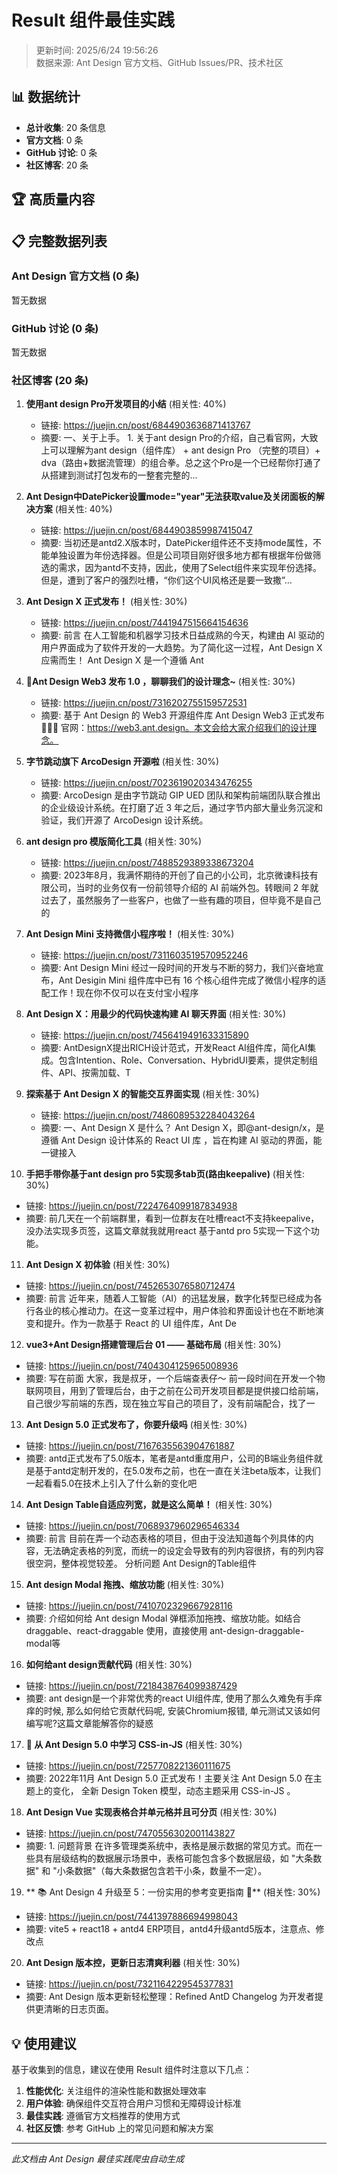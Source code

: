 # Result 组件最佳实践

> 更新时间: 2025/6/24 19:56:26  
> 数据来源: Ant Design 官方文档、GitHub Issues/PR、技术社区

## 📊 数据统计

- **总计收集**: 20 条信息
- **官方文档**: 0 条
- **GitHub 讨论**: 0 条
- **社区博客**: 20 条

## 🏆 高质量内容



## 📋 完整数据列表

### Ant Design 官方文档 (0 条)

暂无数据

### GitHub 讨论 (0 条)

暂无数据

### 社区博客 (20 条)

1. **使用ant design Pro开发项目的小结** (相关性: 40%)
   - 链接: https://juejin.cn/post/6844903636871413767
   - 摘要: 一、关于上手。 1. 关于ant design Pro的介绍，自己看官网，大致上可以理解为ant design（组件库） + ant design Pro （完整的项目）+ dva（路由+数据流管理）的组合拳。总之这个Pro是一个已经帮你打通了从搭建到测试打包发布的一整套完整的…

2. **Ant Design中DatePicker设置mode="year"无法获取value及关闭面板的解决方案** (相关性: 40%)
   - 链接: https://juejin.cn/post/6844903859987415047
   - 摘要: 当初还是antd2.X版本时，DatePicker组件还不支持mode属性，不能单独设置为年份选择器。但是公司项目刚好很多地方都有根据年份做筛选的需求，因为antd不支持，因此，使用了Select组件来实现年份选择。 但是，遭到了客户的强烈吐槽，“你们这个UI风格还是要一致撒”…

3. **Ant Design X 正式发布！** (相关性: 30%)
   - 链接: https://juejin.cn/post/7441947515664154636
   - 摘要: 前言 在人工智能和机器学习技术日益成熟的今天，构建由 AI 驱动的用户界面成为了软件开发的一大趋势。为了简化这一过程，Ant Design X 应需而生！ Ant Design X 是一个遵循 Ant

4. **🎉Ant Design Web3 发布 1.0 ，聊聊我们的设计理念~** (相关性: 30%)
   - 链接: https://juejin.cn/post/7316202755159572531
   - 摘要: 基于 Ant Design 的 Web3 开源组件库 Ant Design Web3 正式发布 🎉🎉🎉 官网：https://web3.ant.design。本文会给大家介绍我们的设计理念。

5. **字节跳动旗下 ArcoDesign 开源啦** (相关性: 30%)
   - 链接: https://juejin.cn/post/7023619020343476255
   - 摘要: ArcoDesign 是由字节跳动 GIP UED 团队和架构前端团队联合推出的企业级设计系统。在打磨了近 3 年之后，通过字节内部大量业务沉淀和验证，我们开源了 ArcoDesign 设计系统。

6. **ant design pro 模版简化工具** (相关性: 30%)
   - 链接: https://juejin.cn/post/7488529389338673204
   - 摘要: 2023年8月，我满怀期待的开创了自己的小公司，北京微谏科技有限公司，当时的业务仅有一份前领导介绍的 AI 前端外包。转眼间 2 年就过去了，虽然服务了一些客户，也做了一些有趣的项目，但毕竟不是自己的

7. **Ant Design Mini 支持微信小程序啦！** (相关性: 30%)
   - 链接: https://juejin.cn/post/7311603519570952246
   - 摘要: Ant Design Mini 经过一段时间的开发与不断的努力，我们兴奋地宣布，Ant Desigin Mini 组件库中已有 16 个核心组件完成了微信小程序的适配工作！现在你不仅可以在支付宝小程序

8. **Ant Design X：用最少的代码快速构建 AI 聊天界面** (相关性: 30%)
   - 链接: https://juejin.cn/post/7456419491633315890
   - 摘要: AntDesignX提出RICH设计范式，开发React AI组件库，简化AI集成。包含Intention、Role、Conversation、HybridUI要素，提供定制组件、API、按需加载、T

9. **探索基于 Ant Design X 的智能交互界面实现** (相关性: 30%)
   - 链接: https://juejin.cn/post/7486089532284043264
   - 摘要: 一、Ant Design X 是什么？ Ant Design X，即@ant-design/x，是遵循 Ant Design 设计体系的 React UI 库 ，旨在构建 AI 驱动的界面，能一键接入

10. **手把手带你基于ant design pro 5实现多tab页(路由keepalive)** (相关性: 30%)
   - 链接: https://juejin.cn/post/7224764099187834938
   - 摘要: 前几天在一个前端群里，看到一位群友在吐槽react不支持keepalive，没办法实现多页签，这篇文章就我就用react 基于antd pro 5实现一下这个功能。

11. **Ant Design X 初体验** (相关性: 30%)
   - 链接: https://juejin.cn/post/7452653076580712474
   - 摘要: 前言 近年来，随着人工智能（AI）的迅猛发展，数字化转型已经成为各行各业的核心推动力。在这一变革过程中，用户体验和界面设计也在不断地演变和提升。作为一款基于 React 的 UI 组件库，Ant De

12. **vue3+Ant Design搭建管理后台 01 —— 基础布局** (相关性: 30%)
   - 链接: https://juejin.cn/post/7404304125965008936
   - 摘要: 写在前面 大家，我是叔牙，一个后端查表仔～ 前一段时间在开发一个物联网项目，用到了管理后台，由于之前在公司开发项目都是提供接口给前端，自己很少写前端的东西，现在独立写自己的项目了，没有前端配合，找了一

13. **Ant Design 5.0 正式发布了，你要升级吗** (相关性: 30%)
   - 链接: https://juejin.cn/post/7167635563904761887
   - 摘要: antd正式发布了5.0版本，笔者是antd重度用户，公司的B端业务组件就是基于antd定制开发的，在5.0发布之前，也在一直在关注beta版本，让我们一起看看5.0在技术上引入了什么新的变化吧

14. **Ant Design Table自适应列宽，就是这么简单！** (相关性: 30%)
   - 链接: https://juejin.cn/post/7068937960296546334
   - 摘要: 前言 目前在弄一个动态表格的项目，但由于没法知道每个列具体的内容，无法确定表格的列宽，而统一的设定会导致有的列内容很挤，有的列内容很空洞，整体视觉较差。 分析问题 Ant Design的Table组件

15. **Ant design Modal 拖拽、缩放功能** (相关性: 30%)
   - 链接: https://juejin.cn/post/7410702329667928116
   - 摘要: 介绍如何给 Ant design Modal 弹框添加拖拽、缩放功能。如结合 draggable、react-draggable 使用，直接使用 ant-design-draggable-modal等

16. **如何给ant design贡献代码** (相关性: 30%)
   - 链接: https://juejin.cn/post/7218438764099387429
   - 摘要: ant design是一个非常优秀的react UI组件库, 使用了那么久难免有手痒痒的时候, 那么如何给它贡献代码呢, 安装Chromium报错, 单元测试又该如何编写呢?这篇文章能解答你的疑惑

17. **🎨 从 Ant Design 5.0 中学习 CSS-in-JS** (相关性: 30%)
   - 链接: https://juejin.cn/post/7257708221360111675
   - 摘要: 2022年11月 Ant Design 5.0 正式发布！主要关注 Ant Design 5.0 在主题上的变化， 全新 Design Token 模型，动态主题采用 CSS-in-JS 。

18. **Ant Design Vue 实现表格合并单元格并且可分页** (相关性: 30%)
   - 链接: https://juejin.cn/post/7470556302001143827
   - 摘要: 1. 问题背景 在许多管理类系统中，表格是展示数据的常见方式。而在一些具有层级结构的数据展示场景中，表格可能包含多个数据层级，如 "大条数据" 和 "小条数据"（每大条数据包含若干小条，数量不一定）。

19. ** 📚 Ant Design 4 升级至 5：一份实用的参考变更指南 📝** (相关性: 30%)
   - 链接: https://juejin.cn/post/7441397886694998043
   - 摘要: vite5 + react18 + antd4 ERP项目，antd4升级antd5版本，注意点、修改点

20. **Ant Design 版本控，更新日志清爽利器** (相关性: 30%)
   - 链接: https://juejin.cn/post/7321164229545377831
   - 摘要: Ant Design 版本更新轻松整理：Refined AntD Changelog 为开发者提供更清晰的日志页面。

## 💡 使用建议

基于收集到的信息，建议在使用 Result 组件时注意以下几点：

1. **性能优化**: 关注组件的渲染性能和数据处理效率
2. **用户体验**: 确保组件交互符合用户习惯和无障碍设计标准  
3. **最佳实践**: 遵循官方文档推荐的使用方式
4. **社区反馈**: 参考 GitHub 上的常见问题和解决方案

---

*此文档由 Ant Design 最佳实践爬虫自动生成*
